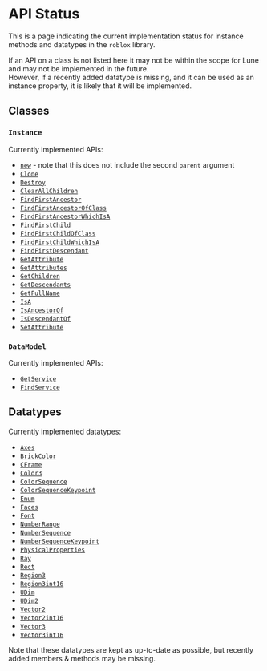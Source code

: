 <!-- markdownlint-disable MD041 -->
<!-- markdownlint-disable MD033 -->

# API Status

This is a page indicating the current implementation status for instance methods and datatypes in the `roblox` library.

If an API on a class is not listed here it may not be within the scope for Lune and may not be implemented in the future. <br />
However, if a recently added datatype is missing, and it can be used as an instance property, it is likely that it will be implemented.

## Classes

### `Instance`

Currently implemented APIs:

-   [`new`](https://create.roblox.com/docs/reference/engine/datatypes/Instance#new) - note that this does not include the second `parent` argument
-   [`Clone`](https://create.roblox.com/docs/reference/engine/classes/Instance#Clone)
-   [`Destroy`](https://create.roblox.com/docs/reference/engine/classes/Instance#Destroy)
-   [`ClearAllChildren`](https://create.roblox.com/docs/reference/engine/classes/Instance#ClearAllChildren)
-   [`FindFirstAncestor`](https://create.roblox.com/docs/reference/engine/classes/Instance#FindFirstAncestor)
-   [`FindFirstAncestorOfClass`](https://create.roblox.com/docs/reference/engine/classes/Instance#FindFirstAncestorOfClass)
-   [`FindFirstAncestorWhichIsA`](https://create.roblox.com/docs/reference/engine/classes/Instance#FindFirstAncestorWhichIsA)
-   [`FindFirstChild`](https://create.roblox.com/docs/reference/engine/classes/Instance#FindFirstChild)
-   [`FindFirstChildOfClass`](https://create.roblox.com/docs/reference/engine/classes/Instance#FindFirstChildOfClass)
-   [`FindFirstChildWhichIsA`](https://create.roblox.com/docs/reference/engine/classes/Instance#FindFirstChildWhichIsA)
-   [`FindFirstDescendant`](https://create.roblox.com/docs/reference/engine/classes/Instance#FindFirstDescendant)
-   [`GetAttribute`](https://create.roblox.com/docs/reference/engine/classes/Instance#GetAttribute)
-   [`GetAttributes`](https://create.roblox.com/docs/reference/engine/classes/Instance#GetAttributes)
-   [`GetChildren`](https://create.roblox.com/docs/reference/engine/classes/Instance#GetChildren)
-   [`GetDescendants`](https://create.roblox.com/docs/reference/engine/classes/Instance#GetDescendants)
-   [`GetFullName`](https://create.roblox.com/docs/reference/engine/classes/Instance#GetFullName)
-   [`IsA`](https://create.roblox.com/docs/reference/engine/classes/Instance#IsA)
-   [`IsAncestorOf`](https://create.roblox.com/docs/reference/engine/classes/Instance#IsAncestorOf)
-   [`IsDescendantOf`](https://create.roblox.com/docs/reference/engine/classes/Instance#IsDescendantOf)
-   [`SetAttribute`](https://create.roblox.com/docs/reference/engine/classes/Instance#SetAttribute)

### `DataModel`

Currently implemented APIs:

-   [`GetService`](https://create.roblox.com/docs/reference/engine/classes/ServiceProvider#GetService)
-   [`FindService`](https://create.roblox.com/docs/reference/engine/classes/ServiceProvider#FindService)

## Datatypes

Currently implemented datatypes:

-   [`Axes`](https://create.roblox.com/docs/reference/engine/datatypes/Axes)
-   [`BrickColor`](https://create.roblox.com/docs/reference/engine/datatypes/BrickColor)
-   [`CFrame`](https://create.roblox.com/docs/reference/engine/datatypes/CFrame)
-   [`Color3`](https://create.roblox.com/docs/reference/engine/datatypes/Color3)
-   [`ColorSequence`](https://create.roblox.com/docs/reference/engine/datatypes/ColorSequence)
-   [`ColorSequenceKeypoint`](https://create.roblox.com/docs/reference/engine/datatypes/ColorSequenceKeypoint)
-   [`Enum`](https://create.roblox.com/docs/reference/engine/datatypes/Enum)
-   [`Faces`](https://create.roblox.com/docs/reference/engine/datatypes/Faces)
-   [`Font`](https://create.roblox.com/docs/reference/engine/datatypes/Font)
-   [`NumberRange`](https://create.roblox.com/docs/reference/engine/datatypes/NumberRange)
-   [`NumberSequence`](https://create.roblox.com/docs/reference/engine/datatypes/NumberSequence)
-   [`NumberSequenceKeypoint`](https://create.roblox.com/docs/reference/engine/datatypes/NumberSequenceKeypoint)
-   [`PhysicalProperties`](https://create.roblox.com/docs/reference/engine/datatypes/PhysicalProperties)
-   [`Ray`](https://create.roblox.com/docs/reference/engine/datatypes/Ray)
-   [`Rect`](https://create.roblox.com/docs/reference/engine/datatypes/Rect)
-   [`Region3`](https://create.roblox.com/docs/reference/engine/datatypes/Region3)
-   [`Region3int16`](https://create.roblox.com/docs/reference/engine/datatypes/Region3int16)
-   [`UDim`](https://create.roblox.com/docs/reference/engine/datatypes/UDim)
-   [`UDim2`](https://create.roblox.com/docs/reference/engine/datatypes/UDim2)
-   [`Vector2`](https://create.roblox.com/docs/reference/engine/datatypes/Vector2)
-   [`Vector2int16`](https://create.roblox.com/docs/reference/engine/datatypes/Vector2int16)
-   [`Vector3`](https://create.roblox.com/docs/reference/engine/datatypes/Vector3)
-   [`Vector3int16`](https://create.roblox.com/docs/reference/engine/datatypes/Vector3int16)

Note that these datatypes are kept as up-to-date as possible, but recently added members & methods may be missing.
